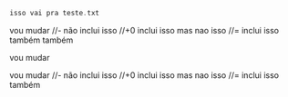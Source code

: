 [](toc)

[](toc)



[](save)[](https://raw.githubusercontent.com/senapk/arcade/master/base/coisa.cpp)
```cpp
isso vai pra teste.txt
```
[](save)

[](load)[](https://raw.githubusercontent.com/senapk/arcade/master/base/coisa2.cpp)
vou mudar
//-
não inclui isso
//+0
inclui isso
    mas nao isso
//=
inclui isso
    também
        também
[](load)


[](load)[](https://raw.githubusercontent.com/senapk/arcade/master/base/coisa3.cpp)
vou mudar
[](load)

[](filter)[](https://raw.githubusercontent.com/senapk/arcade/master/base/coisa2.cpp)
vou mudar
//-
não inclui isso
//+0
inclui isso
    mas nao isso
//=
inclui isso
    também
[](filter)